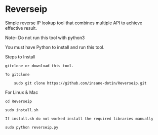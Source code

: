 # Reverseip

Simple reverse IP lookup tool that combines multiple API to achieve effective result.

Note- Do not run this tool with python3

You must have Python to install and run this tool.

Steps to Install

    gitclone or download this tool.

    To gitclone

        sudo git clone https://github.com/insane-dotin/Reverseip.git

For Linux & Mac

    cd Reverseip

    sudo install.sh
    
    If install.sh do not worked install the required libraries manually

    sudo python reverseip.py
